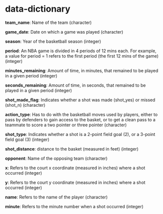 data-dictionary
================

**team\_name**: Name of the team (character)

**game\_date**: Date on which a game was played (character)

**season**: Year of the basketball season (integer)

**period**: An NBA game is divided in 4 periods of 12 mins each. For example, a value for period = 1 refers to the first period (the first 12 mins of the game) (integer)

**minutes\_remaining**: Amount of time, in minutes, that remained to be played in a given period (integer)

**seconds\_remaining**: Amount of time, in seconds, that remained to be played in a given period (integer)

**shot\_made\_flag**: Indicates whether a shot was made (shot\_yes) or missed (shot\_n) (character)

**action\_type**: Has to do with the basketball moves used by players, either to pass by defenders to gain access to the basket, or to get a clean pass to a teammate to score a two pointer or three pointer (character)

**shot\_type**: Indicates whether a shot is a 2-point field goal (2), or a 3-point field goal (3) (integer)

**shot\_distance**: distance to the basket (measured in feet) (integer)

**opponent**: Name of the opposing team (character)

**x**: Refers to the court x coordinate (measured in inches) where a shot occurred (integer)

**y**: Refers to the court y coordinate (measured in inches) where a shot occurred (integer)

**name**: Refers to the name of the player (character)

**minute**: Refers to the minute number when a shot occurred (integer)
